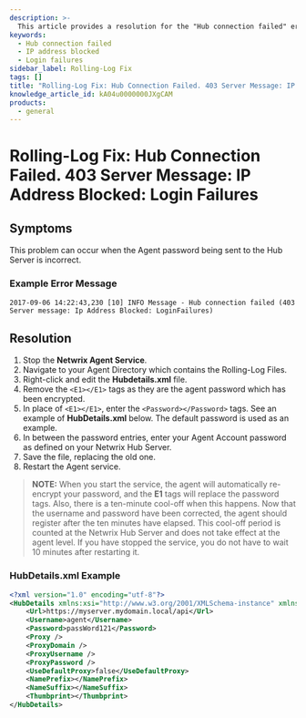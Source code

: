 ```yaml
---
description: >-
  This article provides a resolution for the "Hub connection failed" error due to an IP address being blocked after multiple login failures.
keywords:
  - Hub connection failed
  - IP address blocked
  - Login failures
sidebar_label: Rolling-Log Fix
tags: []
title: "Rolling-Log Fix: Hub Connection Failed. 403 Server Message: IP Address Blocked: Login Failures"
knowledge_article_id: kA04u0000000JXgCAM
products:
  - general
---
```


# Rolling-Log Fix: Hub Connection Failed. 403 Server Message: IP Address Blocked: Login Failures

## Symptoms

This problem can occur when the Agent password being sent to the Hub Server is incorrect.

### Example Error Message

```
2017-09-06 14:22:43,230 [10] INFO Message - Hub connection failed (403 Server message: Ip Address Blocked: LoginFailures)
```

## Resolution

1. Stop the **Netwrix Agent Service**.
2. Navigate to your Agent Directory which contains the Rolling-Log Files.
3. Right-click and edit the **Hubdetails.xml** file.
4. Remove the `<E1></E1>` tags as they are the agent password which has been encrypted.
5. In place of `<E1></E1>`, enter the `<Password></Password>` tags. See an example of **HubDetails.xml** below. The default password is used as an example.
6. In between the password entries, enter your Agent Account password as defined on your Netwrix Hub Server.
7. Save the file, replacing the old one.
8. Restart the Agent service.

> **NOTE:** When you start the service, the agent will automatically re-encrypt your password, and the **E1** tags will replace the password tags. Also, there is a ten-minute cool-off when this happens. Now that the username and password have been corrected, the agent should register after the ten minutes have elapsed. This cool-off period is counted at the Netwrix Hub Server and does not take effect at the agent level. If you have stopped the service, you do not have to wait 10 minutes after restarting it.

### HubDetails.xml Example

```xml
<?xml version="1.0" encoding="utf-8"?>
<HubDetails xmlns:xsi="http://www.w3.org/2001/XMLSchema-instance" xmlns:xsd="http://www.w3.org/2001/XMLSchema">
    <Url>https://myserver.mydomain.local/api</Url>
    <Username>agent</Username>
    <Password>passWord121</Password>
    <Proxy />
    <ProxyDomain />
    <ProxyUsername />
    <ProxyPassword />
    <UseDefaultProxy>false</UseDefaultProxy>
    <NamePrefix></NamePrefix>
    <NameSuffix></NameSuffix>
    <Thumbprint></Thumbprint>
</HubDetails>
```